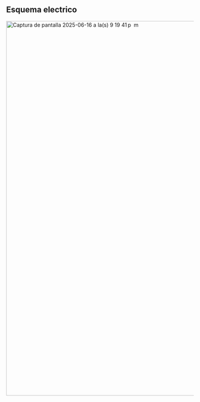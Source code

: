 ## Esquema electrico
<img width="1008" alt="Captura de pantalla 2025-06-16 a la(s) 9 19 41 p  m" src="https://github.com/user-attachments/assets/b749ecc8-aeb1-49cb-8006-fcef473f9177" />
